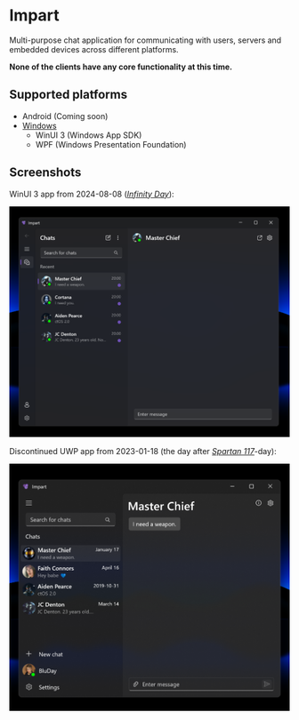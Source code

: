 # Impart

Multi-purpose chat application for communicating with users, servers and embedded devices across different platforms.

**None of the clients have any core functionality at this time.**

## Supported platforms

* Android (Coming soon)
* [Windows](https://github.com/BluDay/impart-app-windows)
  - WinUI 3 (Windows App SDK)
  - WPF (Windows Presentation Foundation)

## Screenshots

WinUI 3 app from 2024-08-08 ([_Infinity Day_](https://www.google.se/search?q=infinity+day)):

<img src="/assets/screenshots/2.png?raw=true" width="800"/>

Discontinued UWP app from 2023-01-18 (the day after [_Spartan 117_](https://www.bing.com/images/search?q=spartan%20117)-day):

<img src="/assets/screenshots/0.png?raw=true" width="650"/>
